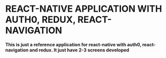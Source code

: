 # REACT-NATIVE APPLICATION WITH AUTH0, REDUX, REACT-NAVIGATION 

  **This is just a reference application for react-native with auth0, react-navigation and redux. It just have 2-3 screens developed**
